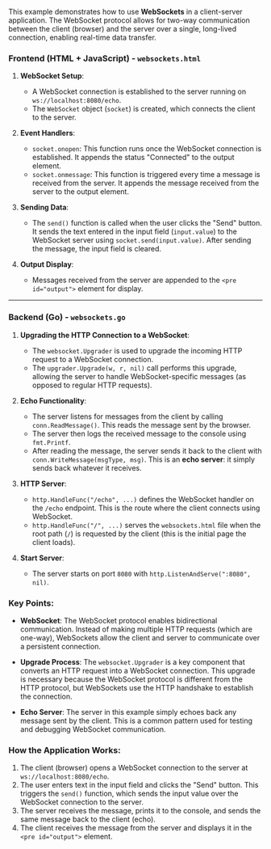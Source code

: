 This example demonstrates how to use **WebSockets** in a client-server application. The WebSocket protocol allows for two-way communication between the client (browser) and the server over a single, long-lived connection, enabling real-time data transfer.

### Frontend (HTML + JavaScript) - `websockets.html`

1. **WebSocket Setup**:

   - A WebSocket connection is established to the server running on `ws://localhost:8080/echo`.
   - The `WebSocket` object (`socket`) is created, which connects the client to the server.

2. **Event Handlers**:

   - `socket.onopen`: This function runs once the WebSocket connection is established. It appends the status "Connected" to the output element.
   - `socket.onmessage`: This function is triggered every time a message is received from the server. It appends the message received from the server to the output element.

3. **Sending Data**:

   - The `send()` function is called when the user clicks the "Send" button. It sends the text entered in the input field (`input.value`) to the WebSocket server using `socket.send(input.value)`. After sending the message, the input field is cleared.

4. **Output Display**:
   - Messages received from the server are appended to the `<pre id="output">` element for display.

---

### Backend (Go) - `websockets.go`

1. **Upgrading the HTTP Connection to a WebSocket**:

   - The `websocket.Upgrader` is used to upgrade the incoming HTTP request to a WebSocket connection.
   - The `upgrader.Upgrade(w, r, nil)` call performs this upgrade, allowing the server to handle WebSocket-specific messages (as opposed to regular HTTP requests).

2. **Echo Functionality**:

   - The server listens for messages from the client by calling `conn.ReadMessage()`. This reads the message sent by the browser.
   - The server then logs the received message to the console using `fmt.Printf`.
   - After reading the message, the server sends it back to the client with `conn.WriteMessage(msgType, msg)`. This is an **echo server**: it simply sends back whatever it receives.

3. **HTTP Server**:

   - `http.HandleFunc("/echo", ...)` defines the WebSocket handler on the `/echo` endpoint. This is the route where the client connects using WebSocket.
   - `http.HandleFunc("/", ...)` serves the `websockets.html` file when the root path (`/`) is requested by the client (this is the initial page the client loads).

4. **Start Server**:
   - The server starts on port `8080` with `http.ListenAndServe(":8080", nil)`.

### Key Points:

- **WebSocket**: The WebSocket protocol enables bidirectional communication. Instead of making multiple HTTP requests (which are one-way), WebSockets allow the client and server to communicate over a persistent connection.
- **Upgrade Process**: The `websocket.Upgrader` is a key component that converts an HTTP request into a WebSocket connection. This upgrade is necessary because the WebSocket protocol is different from the HTTP protocol, but WebSockets use the HTTP handshake to establish the connection.

- **Echo Server**: The server in this example simply echoes back any message sent by the client. This is a common pattern used for testing and debugging WebSocket communication.

### How the Application Works:

1. The client (browser) opens a WebSocket connection to the server at `ws://localhost:8080/echo`.
2. The user enters text in the input field and clicks the "Send" button. This triggers the `send()` function, which sends the input value over the WebSocket connection to the server.
3. The server receives the message, prints it to the console, and sends the same message back to the client (echo).
4. The client receives the message from the server and displays it in the `<pre id="output">` element.
